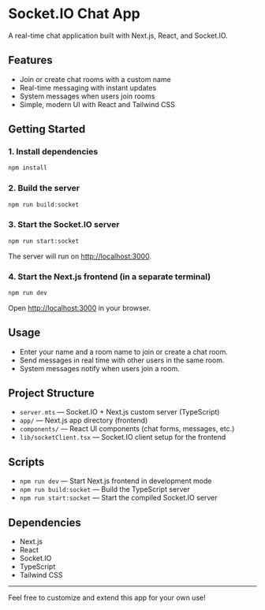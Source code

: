 # Socket.IO Chat App

A real-time chat application built with Next.js, React, and Socket.IO.

## Features

- Join or create chat rooms with a custom name
- Real-time messaging with instant updates
- System messages when users join rooms
- Simple, modern UI with React and Tailwind CSS

## Getting Started

### 1. Install dependencies

```bash
npm install
```

### 2. Build the server

```bash
npm run build:socket
```

### 3. Start the Socket.IO server

```bash
npm run start:socket
```

The server will run on [http://localhost:3000](http://localhost:3000).

### 4. Start the Next.js frontend (in a separate terminal)

```bash
npm run dev
```

Open [http://localhost:3000](http://localhost:3000) in your browser.

## Usage

- Enter your name and a room name to join or create a chat room.
- Send messages in real time with other users in the same room.
- System messages notify when users join a room.

## Project Structure

- `server.mts` — Socket.IO + Next.js custom server (TypeScript)
- `app/` — Next.js app directory (frontend)
- `components/` — React UI components (chat forms, messages, etc.)
- `lib/socketClient.tsx` — Socket.IO client setup for the frontend

## Scripts

- `npm run dev` — Start Next.js frontend in development mode
- `npm run build:socket` — Build the TypeScript server
- `npm run start:socket` — Start the compiled Socket.IO server

## Dependencies

- Next.js
- React
- Socket.IO
- TypeScript
- Tailwind CSS

---

Feel free to customize and extend this app for your own use!

